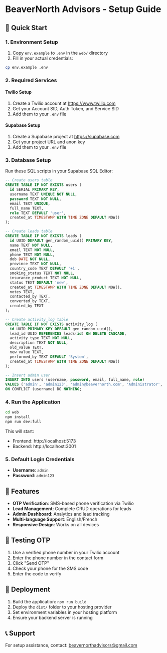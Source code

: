 # BeaverNorth Advisors - Setup Guide

## 🚀 Quick Start

### 1. Environment Setup

1. Copy `env.example` to `.env` in the `web/` directory
2. Fill in your actual credentials:

```bash
cp env.example .env
```

### 2. Required Services

#### Twilio Setup
1. Create a Twilio account at https://www.twilio.com
2. Get your Account SID, Auth Token, and Service SID
3. Add them to your `.env` file

#### Supabase Setup
1. Create a Supabase project at https://supabase.com
2. Get your project URL and anon key
3. Add them to your `.env` file

### 3. Database Setup

Run these SQL scripts in your Supabase SQL Editor:

```sql
-- Create users table
CREATE TABLE IF NOT EXISTS users (
  id SERIAL PRIMARY KEY,
  username TEXT UNIQUE NOT NULL,
  password TEXT NOT NULL,
  email TEXT UNIQUE,
  full_name TEXT,
  role TEXT DEFAULT 'user',
  created_at TIMESTAMP WITH TIME ZONE DEFAULT NOW()
);

-- Create leads table
CREATE TABLE IF NOT EXISTS leads (
  id UUID DEFAULT gen_random_uuid() PRIMARY KEY,
  name TEXT NOT NULL,
  email TEXT NOT NULL,
  phone TEXT NOT NULL,
  dob DATE NOT NULL,
  province TEXT NOT NULL,
  country_code TEXT DEFAULT '+1',
  smoking_status TEXT NOT NULL,
  insurance_product TEXT NOT NULL,
  status TEXT DEFAULT 'new',
  created_at TIMESTAMP WITH TIME ZONE DEFAULT NOW(),
  notes TEXT,
  contacted_by TEXT,
  converted_by TEXT,
  created_by TEXT
);

-- Create activity_log table
CREATE TABLE IF NOT EXISTS activity_log (
  id UUID PRIMARY KEY DEFAULT gen_random_uuid(),
  lead_id UUID REFERENCES leads(id) ON DELETE CASCADE,
  activity_type TEXT NOT NULL,
  description TEXT NOT NULL,
  old_value TEXT,
  new_value TEXT,
  performed_by TEXT DEFAULT 'System',
  created_at TIMESTAMP WITH TIME ZONE DEFAULT NOW()
);

-- Insert admin user
INSERT INTO users (username, password, email, full_name, role) 
VALUES ('admin', 'admin123', 'admin@beavernorth.com', 'Administrator', 'admin')
ON CONFLICT (username) DO NOTHING;
```

### 4. Run the Application

```bash
cd web
npm install
npm run dev:full
```

This will start:
- Frontend: http://localhost:5173
- Backend: http://localhost:3001

### 5. Default Login Credentials

- **Username**: `admin`
- **Password**: `admin123`

## 🔧 Features

- **OTP Verification**: SMS-based phone verification via Twilio
- **Lead Management**: Complete CRUD operations for leads
- **Admin Dashboard**: Analytics and lead tracking
- **Multi-language Support**: English/French
- **Responsive Design**: Works on all devices

## 📱 Testing OTP

1. Use a verified phone number in your Twilio account
2. Enter the phone number in the contact form
3. Click "Send OTP"
4. Check your phone for the SMS code
5. Enter the code to verify

## 🚀 Deployment

1. Build the application: `npm run build`
2. Deploy the `dist/` folder to your hosting provider
3. Set environment variables in your hosting platform
4. Ensure your backend server is running

## 📞 Support

For setup assistance, contact: beavernorthadvisors@gmail.com
